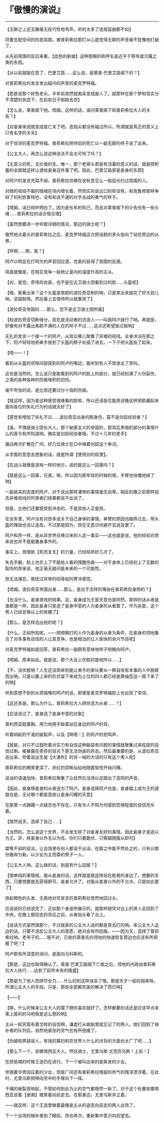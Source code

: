# 『傲慢的演说』

------

【无聊之上还无趣毫无技巧性地骂声。听的太多了连摇篮曲都不如】

将要支配空间的险恶氛围，被普莉希拉那打从心底觉得无聊的声音毫不犹豫地打破了。

从先前周围的反应来看，【血色的新娘】这种惹眼的称呼名是近乎于辱骂或污蔑之类的东西。

【从以前就能在意了，巴里艾路……这么说，是莱普·巴里艾路阁下的？】

对普莉希拉的发言发出疑问的声音的麦克罗特福。

【若是说那个好色老头，半年前突然就痴呆变成废人了。就那样在那个梦和现实分不清楚的状态下，在前些日子刚刚去世】

【怎么会，莱普阁下他。唔姆。这样的话，请问莱普阁下和普莉希拉大人的关系？】

【对妾身来说就变成是亡夫了吧。连指尖都没有碰过所以，所谓就是真正的意义上只有名字的关系】

对于惊讶的麦克罗特福，普莉希拉把伴侣的死亡以一副无聊的样子说了出来。

【公主大人，再怎么说这种说法不会太可怜了吗？】

【无意义的死，无价值的生。唯一，那个老骨头若是有活着的意义的话，就是把积蓄的全部就这样让渡给妾身这件事了吧。因此，巴里艾路家是妾身的东西】

对阿卢的发言充耳不闻，普莉希拉仿佛在说有意见么一般目光扫过周围的人。

对她的视线不服的情绪在场内增长着，然而实际说出口的却没有。和克鲁修那样争辩了的利凯鲁特也，没有和说不通的对手舌战的勇气的样子。

【唔姆，话已经听明白了。因为是长年的知己，而且对莱普阁下的讣告也有一些头绪……普莉希拉的话合情合理】

【虽然想要进一步听取详细的情况，那边的骑士呢？】

傲然地点着头的普莉希拉之后，麦克罗特福这次把话题的矛头指向了站在旁边的从者。

【呼啊……啊，我？】

阿卢以明显在打呵欠的声音回应道，完美的获得了周围的反感。

简直就像是，在相互竞争一般地让室内的温度升高的主从。

【对，是您。奇怪的衣装，也不是在近卫骑士团看到过的脸……头盔呢】

【哦，能看出来？这个头盔是南部的波拉奇亚制的呐，只是拿出来就花了好大劲儿呐。坚固耐用。然后看上去很帅所以就重用了】

【波拉奇亚帝国的……那么，您不是近卫骑士团所属】

【和波拉奇亚切断缘分，现在是流动者的流浪人——叫我阿卢就行了呐。再就是，好像有对不露出素颜不满的人在的样子不过……这点还希望放过我呐】

无礼的发言一个接一个的阿卢，从观众哪儿聚集了非难的视线。全身沐浴在那之下，阿卢轻轻地把单手放到了头盔的脖子处插了进去，一下子把头盔抬了起来。

【唔——！】

看到从头盔的空隙间窥探到的阿卢的嘴边，能听到有人不禁发出了苦叫。

这也是当然的。怎么说只是能看到的阿卢的脸上的部分，就已经刻满了火伤裂伤，之类的各种各种的伤痕堆积的旧伤。

毫不夸张的说，是比昂还要过分十倍的伤痕。

【就这样，因为是这种感觉很难看的脸啦，所以还请各位能原谅像这样把脸藏起来面向各位的失礼行为的话就太好了】

【感觉有增加了失礼不过……波拉奇亚出身的那身伤，莫不是剑奴经验者？】

【诶，不愧是骑士团长大人。那个秘密主义的帝国的，那背后黑暗的部分的事情什么的真亏有所知道呐。确实是剑奴经验者哦。不过十几年的老手】

骚动再次扩散在广间，好几位骑士在口中喃着剑奴这个单词。

从字面的意思去想象的话，就是所谓【使用剑的奴隶】。

【在战斗就像是游戏一样的地方，说的是这么一回事吗？】

【就是这么一回事，兄弟。嘛，所以因为那年轻的时候的错，手臂也咕噜地掉了呐】

一副装呆的态度的阿卢，对于说出那样凄惨的事情毫无自卑。相反的像之前那样投去非难视线的列席者们结果都说不出话了。

但是，比他们还要感受到冲击的，不是其他人正是昂。

在龙车里，阿卢没有对昂多说关于自己身体的事情。单臂的原因也糊弄过去，带头盔的理由也没让追及。不过那是因为，昂在无意识间避开去追及罢了。

阿卢和昂一样，是从异世界召唤过来的人这一事实——这也就是说，他的经验对昂来说也并不是能置身事外的。

事实上，昂借助【死而复生】的力量，已经殒命好几次了。

失去手腕，脸上也负上了不能给人看的残酷伤痕——对于身体上已经刻上了无数的裂伤的昂来说，他正毫无疑问是未来的一个可能性。

昂无法堪忍，那抚过背脊的彻骨般的寒冷感觉。

【唔姆。波拉奇亚帝国出身……那么，是出于怎样的理由在普莉希拉身侧的？】

【也没什么。妾身游戏的结果。这，妾身成为王是天意也是同然。那样的话从者是谁都是一样。因此妾身只是选了妾身中意的人为妾身的从者罢了。作为杂耍，这个男人已经足够以上的有趣了】

【那么，是怎样选出他的呢？】

【什么，正如所知呢。——把顺眼打的人作为妾身的从者为条件，在妾身的领地集合了对本事有自信的人让其竞争。也是相当的让人愉快的余兴节目呢】

对麦克罗特福如是回答，普莉希拉一副颇有意味地样子侧眼向阿卢。

【唔姆，原来如此。就是说，那个大会上优胜的是他所以……】

【不，没优胜呐？人生还没简单到能让单手的家伙要从一群自信有本事的人中脱颖而出呐。只是以赢上来的形式留下来成为上位的四人都已经是靠抽签运一路下来了的呐】

听到意想不到的从旁插嘴的阿卢的话，即便是麦克罗特福脸上也出现了惊讶。

【这还真是。那么为什么，普莉希拉大人把你选为从者……？】

【应该说过了，妾身选了妾身中意的对象】

普利西亚挺着胸，用力地用手敲着站在身边的阿卢的背。

听着响起的干渴的破裂声，以及【啊噫！】的阿卢的悲鸣声，

【就是，对只不过鼓吹着对实力有自信这种脑袋有问题的事情就聚集过来程度的自信过剩，被暴露在奇异的目光下更无法伪装的异态。然后最重要的是，从波拉奇亚逃出来，吹着说出生是【大瀑布】的另一端的大话的只有这个男人呢】

普莉希拉的微笑更深了，赤红的双眸灿灿地随着愉悦开始闪耀。

说话的语速加快，普莉希拉聚集了众目然后当场以足踏出了高鸣的声音。

【因此，妾身降妾身的从者选为了阿卢。妾身选择阿卢也是，妾身踏上成为王的道路也是，无论哪个都是意欲让妾身闪耀的天意】

在那里一点踌躇一点疑念也不存在。只有令人不知为何感到恐惧程度的自信充斥着。

【居然说天，选择了自己……】

【当然的。怎么说这个世界，不会发生除了对妾身友好的事情。因此妾身才是适以为王。非，除妾身以外无以为任。你们只要跪伏，只需跟随服从即可】

桀骜不驯的说法，让会场里任何人都说不出话。在那之中能平然处之的，只有以那份傲岸为勒，以少女为主而尊的男子一人。

【公主大人呐，这么做的话，到底有什么回报？】

【很单纯的事情呢。服从妾身的话，这样就是就这样站在胜者的身边了。想要的东西，只要想要就去获得即可。妾身允许了。对服从妾身以外的不允许。只是如此罢了】

扬起橙色的头发，无畏地对空宣言的普莉希拉悠然地回过头。

应该说的已经说完了，正如那个身姿所展示的，就那样她背对台上的贤人会回到了中央。在跟上那回去的背后之前，从者抬头看了台上。

【说话方式虽然很那个，不过我家的公主大人说的都是真去打的呐。来公主大人这边的话，只要不违反公主大人的意愿，绝对会有所回报。——因为天，选择了普莉希拉呐。老爷子的……哦不对，已故的莱普氏的领地的快速恢复那边也应该有所把握了吧？】

阿卢那有所深意的询问，是面向马科斯的。

【那是，这边也取得确认了。莱普·巴里艾路阁下亡故之后，领地的内政由普莉希拉大人执行……达到了前所未有的隆盛】

【那是为了他人而拼尽全力……什么的别这样误会了哦。那是天才一般的胡来呐，所谓公主大人的手段。只是，那些全部都完美的解决了而已呐】

【——】

【嘛，什么时候来公主大人的麾下随你喜欢就好了。怎样都要的话还是应该早点来乘上胜利的马吧我是这么想的呐】

主从一起究竟有着怎样的自信啊，谦虚打从娘胎里就忘记了的两人。她们回到了候补者的队列后，自然地紧张的空气也有所弛缓了。

【伪娘陪男装丽人，有钱的寡妇和异世界人什么的涉及的方面也太广了吧……】

【那么下一个，安娜塔西亚大人。然后骑士，尤里乌斯·尤克历乌斯！上前！】

在昂低喃的时候王选仍在进行。下一个被叫出来的是紫发的少女。

伴随着华贵回应着的少女，但是广间还有普莉希拉残留的热气的残滓漂浮着。在此时，尤里乌斯把伸向空中的手臂向下一挥。

干燥的破裂音响起，不管如何到此为止的空气都焕然一新了。对于这个处置安娜塔西亚说着【谢谢】微笑着向前走去。在那身边，尤里乌斯并立着。

——就这样，这个王选里做着最像是主从的姿态向前走的两人出场了。

下一个出场的候补者到了眼前，昂也再次，重新集中意识向前望去。

